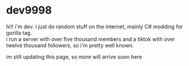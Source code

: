 # dev9998
hi!! i'm dev. i just do random stuff on the internet, mainly C# modding for gorilla tag.   
i run a server with over five thousand members and a tiktok with over twelve thousand followers, so i'm pretty well known.

im still updating this page, so more will arrive soon here
